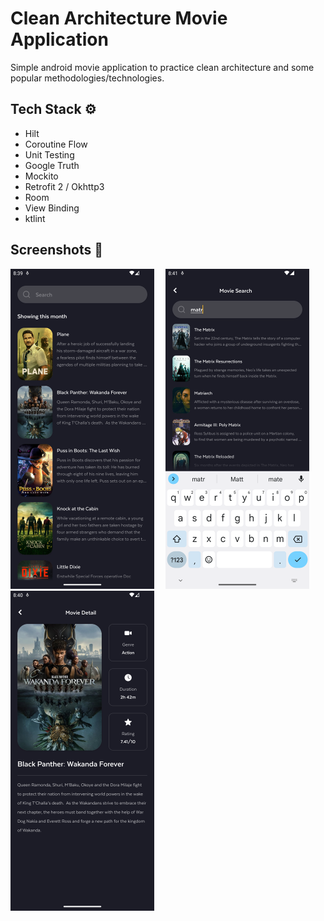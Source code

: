 # Clean Architecture Movie Application

Simple android movie application to practice clean architecture and some popular
methodologies/technologies.

## Tech Stack ⚙️

- Hilt
- Coroutine Flow
- Unit Testing
- Google Truth
- Mockito
- Retrofit 2 / Okhttp3
- Room
- View Binding
- ktlint

## Screenshots 📸

<img src="/screenShots/homePage.png" width="230"> &emsp;<img src="/screenShots/searchPage.png" width="230"> &emsp;<img src="/screenShots/detailPage.png" width="230">
